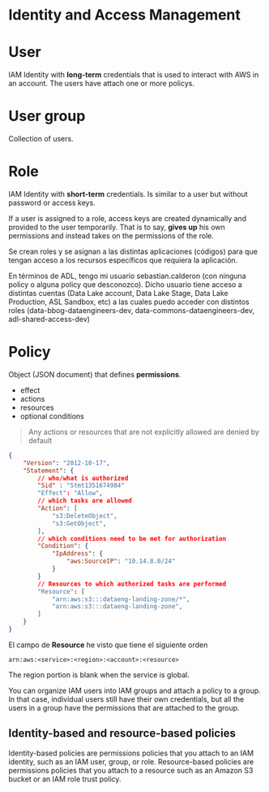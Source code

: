 # Identity and Access Management


# User

IAM Identity with **long-term** credentials that is used to interact with AWS in an account.
The users have attach one or more policys.


# User group

Collection of users.


# Role

IAM Identity with **short-term** credentials. Is similar to a user but without password or access keys.

If a user is assigned to a role, access keys are created dynamically and provided to the user temporarily. That is to say, **gives up** his own permissions and instead takes on the permissions of the role.

Se crean roles y se asignan a las distintas aplicaciones (códigos) para que tengan acceso a los recursos específicos que requiera la aplicación.

En términos de ADL, tengo mi usuario sebastian.calderon (con ninguna policy o alguna policy que desconozco). Dicho usuario tiene acceso a distintas cuentas (Data Lake account, Data Lake Stage, Data Lake Production, ASL Sandbox, etc) a las cuales puedo acceder con distintos roles (data-bbog-dataengineers-dev, data-commons-dataengineers-dev, adl-shared-access-dev)

# Policy

Object (JSON document) that defines **permissions**.

- effect
- actions
- resources
- optional conditions

> Any actions or resources that are not explicitly allowed are denied by default

```json
{
    "Version": "2012-10-17",
    "Statement": {
        // who/what is authorized
        "Sid" : "Stmt1351674984"
        "Effect": "Allow",
        // which tasks are allowed
        "Action": [
            "s3:DeleteObject",
            "s3:GetObject",
        ],
        // which conditions need to be met for authorization
        "Condition": {
            "IpAddress": {
                "aws:SourceIP": "10.14.8.0/24"
            }
        }
        // Resources to which authorized tasks are performed
        "Resource": [
            "arn:aws:s3:::dataeng-landing-zone/*",
            "arn:aws:s3:::dataeng-landing-zone",
        ]
    }
}

```

El campo de **Resource** he visto que tiene el siguiente orden

```
arn:aws:<service>:<region>:<account>:<resource>
```

The region portion is blank when the service is global.

You can organize IAM users into IAM groups and attach a policy to a group. In that case, individual users still have their own credentials, but all the users in a group have the permissions that are attached to the group.

## Identity-based and resource-based policies

Identity-based policies are permissions policies that you attach to an IAM identity, such as an IAM user, group, or role. Resource-based policies are permissions policies that you attach to a resource such as an Amazon S3 bucket or an IAM role trust policy.